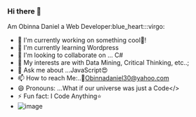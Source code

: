 ### Hi there 👋

<!--
**obinnadaniel/obinnadaniel⚓** is a ✨ _special_ ✨ repository because its `README.md` (this file) appears on your GitHub profile.

Here are some ideas to get you started:

- 🔭 I’m currently working on ...React
- 🌱 I’m currently learning ...C#
- 👯 I’m looking to collaborate on ...Java
- 🤔 I’m looking for help with ...Python🐍
- 💬 Ask me about ...JavaScript😍
- 📫 How to reach Me: ...📧Obinnadaniel30@yahoo.com
- 😄 Pronouns: ...What if our universe was just a Code🖥
- ⚡ Fun fact: ...✈🛸💎
-
--> Am Obinna Daniel a Web Developer:blue_heart:::virgo:

- 🔭 I'm currently working on something cool💎!
- 🌱 I'm currently learning Wordpress
- 👯 I'm looking to collaborate on ... C#
- 🤔 My interests are with Data Mining, Critical Thinking, etc..;
- 💬 Ask me about ...JavaScript😍
- 📫 How to reach Me:..📧Obinnadaniel30@yahoo.com
- 😄 Pronouns: ...What if our universe was just a Code</>
- ⚡ Fun fact: I Code Anything⭐
- ![image](https://user-images.githubusercontent.com/60426469/110255524-8220b100-7f94-11eb-87e2-1726b5feb319.png)





